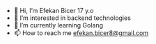 - 👋 Hi, I’m Efekan Bicer 17 y.o
- 👀 I’m interested in backend technologies
- 🌱 I’m currently learning Golang
- 📫 How to reach me efekan.bicer8@gmail.com

<!---
efekanbicermac/efekanbicermac is a ✨ special ✨ repository because its `README.md` (this file) appears on your GitHub profile.
You can click the Preview link to take a look at your changes.
--->
